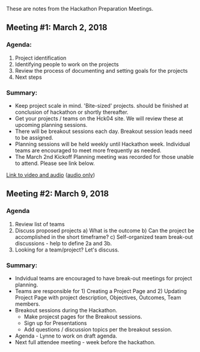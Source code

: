 These are notes from the Hackathon Preparation Meetings.

## Meeting #1: March 2, 2018

### Agenda:
1) Project identification 
2) Identifying people to work on the projects
3) Review the process of documenting and setting goals for the projects
4) Next steps

### Summary:
  * Keep project scale in mind.  'Bite-sized' projects.  should be finished at conclusion of hackathon or shortly thereafter. 
  * Get your projects / teams on the Hck04 site. We will review these at upcoming planning sessions. 
  * There will be breakout sessions each day.  Breakout session leads need to be assigned.  
  * Planning sessions will be held weekly until Hackathon week.  Individual teams are encouraged to meet more frequently as needed. 
  * The March 2nd Kickoff Planning meeting was recorded for those unable to attend.  Please see link below.  

[Link to video and audio](https://zoom.us/recording/play/17HsknCw3e_bDHvRvNQH8IrEEPiBE4Zu1n3oom3b8reDlJh7zSficSA6PWVlfHF3) ([audio only](https://zoom.us/recording/play/giTjARiw7K70Wx_8dLfn2hHy3RUruy-wLzAnrnRSWF1hlZg-XhjBPL2qWGGqhYiV ))



## Meeting #2: March 9, 2018

### Agenda
1) Review list of teams
2) Discuss proposed projects
 a) What is the outcome
 b) Can the project be accomplished in the short timeframe?
 c) Self-organized team break-out discussions - help to define 2a and 3b.
3) Looking for a team/project?  Let's discuss.

### Summary:  
  * Indvidual teams are encouraged to have break-out meetings for project planning. 
  * Teams are responsible for 1) Creating a Project Page and 2) Updating Project Page with project description, Objectives, Outcomes, Team members.
  * Breakout sessions during the Hackathon.
    * Make projecst pages for the Breakout sessions.
    * Sign up for Presentations
    * Add questions / discussion topics per the breakout session.
  * Agenda - Lynne to work on draft agenda.  
  * Next full attendee meeting - week before the hackathon.  

